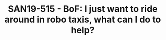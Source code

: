 ---
categories:
- san19
description: In this session, we will have an informal discussion about what we can
  do as an open-source community to advance the autonomous driving technology. Topics
  could include<br><br>- What technology is missing, creating a barrier to new entrants
  to the AD space?<br>- How to accelerate the move from RnD to Production grade solutions?<br>-
  What role could Linaro and its partners play in this space?
image:
  featured: 'true'
  path: /assets/images/featured-images/san19/SAN19-515.png
session_attendee_num: '16'
session_id: SAN19-515
session_room: Sunset V (Session 1)
session_slot:
  end_time: '2019-09-27 11:55:00'
  start_time: '2019-09-27 11:30:00'
session_speakers:
- speaker_bio: Liyou is a software engineer working on Accelerating open-source self-driving
    software stack with Arm hardware and software IP.<br /> <br /> Liyou has previously
    worked in IoT developing end to end secure firmware update solution.<br /> <br
    /> Liyou is also active in the developer community, presented at mbed Connect
    and organised hackathons at the University of Cambridge.
  speaker_company: Arm Ltd
  speaker_image: /assets/images/speakers/san19/liyou-zhou.jpg
  speaker_location: Cambridge UK
  speaker_name: LIYOU ZHOU
  speaker_position: Senior Software Engineer - Automotive
  speaker_url: https://www.linkedin.com/in/liyouzhou/
  speaker_username: liyou.zhou
session_track: Autonomous Vehicles
tag: session
tags:
- Autonomous Vehicles
- Machine Learning/AI
title: 'SAN19-515 - BoF: I just want to ride around in robo taxis, what can I do to
  help?'
---